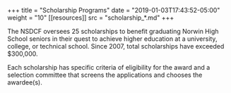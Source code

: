 +++
title   = "Scholarship Programs"
date    = "2019-01-03T17:43:52-05:00"
weight = "10"
[[resources]]
  src = "scholarship_*.md"
+++

The NSDCF oversees 25 scholarships to benefit graduating Norwin High School seniors in their quest to achieve higher education at a university, college, or technical school. Since 2007, total scholarships have exceeded $300,000.<!--more-->

Each scholarship has specific criteria of eligibility for the award and a selection committee that screens the applications and chooses the awardee(s).
